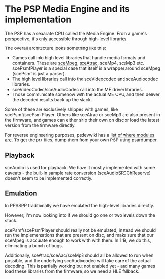 # The PSP Media Engine and its implementation

The PSP has a separate CPU called the Media Engine. From a game's perspective, it's only accessible through high-level libraries.

The overall architecture looks something like this:

* Games call into high level libraries that handle media formats and containers. These are [sceMpeg](/docs/development/ppsspp-internals/mpeg), [sceAtrac](/docs/development/ppsspp-internals/atrac), sceMp4, sceMp3 etc. scePsmfPlayer is a special case that itself is a wrapper around sceMpeg (scePsmf is just a parser).
* The high level libraries call into the sceVideocodec and sceAudiocodec libraries.
* sceVideoCodec/sceAudioCodec call into the ME driver libraries.
* Those communicate somehow with the actual ME CPU, and then deliver the decoded results back up the stack.

Some of these are exclusively shipped with games, like scePsmf/scePsmfPlayer. Others like sceAtrac or sceMp3 are also present in the firmware, and games can either ship their own on disc or load the latest version from the firmware directly.

For reverse engineering purposes, psdevwiki has a [list of where modules are](https://www.psdevwiki.com/psp/Modules). To get the prx files, dump them from your own PSP using psardumper.

## Playback

sceAudio is used for playback. We have it mostly implemented with some caveats - the built-in sample rate conversion (sceAudioSRCChReserve) doesn't seem to be implemented correctly.

## Emulation

In PPSSPP traditionally we have emulated the high-level libraries directly.

However, I'm now looking into if we should go one or two levels down the stack.

scePsmf/scePsmfPlayer should really not be emulated, instead we should run the implementations that are present on disc, and make sure that our sceMpeg is accurate enough to work with with them. In 1.19, we do this, eliminating a bunch of bugs.

Additionally, sceAtrac/sceAac/sceMp3 should all be allowed to run when possible, and the underlying sceAudiocodec will take care of the actual decoding. This is partially working but not enabled yet - and many games load these libraries from the firmware, so we need a HLE fallback.